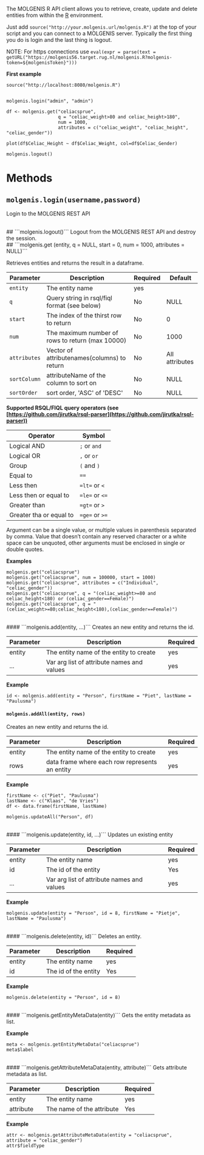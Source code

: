 The MOLGENIS R API client allows you to retrieve, create, update and delete entities from within the [R](http://r-project.org) environment.

Just add ```source("http://your.molgenis.url/molgenis.R")``` at the top of your script and you can connect to a MOLGENIS server. Typically the first thing you do is login and the last thing is logout.

NOTE: For https connections use ```eval(expr = parse(text = getURL("https://molgenis56.target.rug.nl/molgenis.R?molgenis-token=${molgenisToken}")))```  

**First example**

```
source("http://localhost:8080/molgenis.R")


molgenis.login("admin", "admin")

df <- molgenis.get("celiacsprue", 
                   q = "celiac_weight>80 and celiac_height>180",
                   num = 1000,
                   attributes = c("celiac_weight", "celiac_height", "celiac_gender"))
                   
plot(df$Celiac_Height ~ df$Celiac_Weight, col=df$Celiac_Gender)

molgenis.logout()
```

# Methods
## ```molgenis.login(username,password)```
Login to the MOLGENIS REST API

<br />
## ```molgenis.logout()```
Logout from the MOLGENIS REST API and destroy the session.

<br />
## ```molgenis.get (entity, q = NULL, start = 0, num = 1000, attributes = NULL)```

Retrieves entities and returns the result in a dataframe.

Parameter   | Description                                       | Required | Default
------------|---------------------------------------------------|----------|--------
`entity`    | The entity name                                   | yes      |
`q`         | Query string in rsql/fiql format (see below)      | No       | NULL
`start`	    | The index of the thirst row to return             | No       | 0
`num`       | The maximum number of rows to return (max 10000) | No       | 1000
`attributes`| Vector of attributenames(columns) to return       | No       | All attributes
`sortColumn`| attributeName of the column to sort on            | No       | NULL
`sortOrder` | sort order, 'ASC' of 'DESC'                       | No       | NULL


**Supported RSQL/FIQL query operators (see [https://github.com/jirutka/rsql-parser](https://github.com/jirutka/rsql-parser))**

Operator|Symbol
--------|------
Logical AND | `;` or `and`
Logical OR	| `,` or `or`
Group | `(` and `)`
Equal to | `==`
Less then | `=lt=` or `<`
Less then or equal to | `=le=` or `<=`
Greater than | `=gt=` or `>`
Greater tha or equal to | `=ge=` or `>=`

Argument can be a single value, or multiple values in parenthesis separated by comma. Value that doesn’t contain any reserved character or a white space can be unquoted, other arguments must be enclosed in single or double quotes.			
			
**Examples**

```
molgenis.get("celiacsprue")
molgenis.get("celiacsprue", num = 100000, start = 1000)
molgenis.get("celiacsprue", attributes = c("Individual", "celiac_gender"))
molgenis.get("celiacsprue", q = "(celiac_weight>=80 and celiac_height<180) or (celiac_gender==Female)")
molgenis.get("celiacsprue", q = "(celiac_weight>=80;celiac_height<180),(celiac_gender==Female)")

```

<br />
#### ```molgenis.add(entity, ...)```
Creates an new entity and returns the id.

Parameter|Description|Required
---------|-----------|--------
entity| The entity name of the entity to create|yes
...| Var arg list of attribute names and values|yes

**Example**

```
id <- molgenis.add(entity = "Person", firstName = "Piet", lastName = "Paulusma")
```

#### ```molgenis.addAll(entity, rows)```
Creates an new entity and returns the id.

Parameter|Description|Required
---------|-----------|--------
entity| The entity name of the entity to create|yes
rows| data frame where each row represents an entity|yes

**Example**

```
firstName <- c("Piet", "Paulusma")
lastName <- c("Klaas", "de Vries")
df <- data.frame(firstName, lastName)

molgenis.updateAll("Person", df)
```

<br />
#### ```molgenis.update(entity, id, ...)```
Updates un existing entity

Parameter|Description|Required
---------|-----------|--------
entity| The entity name|yes
id| The id of the entity|Yes
...| Var arg list of attribute names and values|yes

**Example**

```
molgenis.update(entity = "Person", id = 8, firstName = "Pietje", lastName = "Paulusma")
```

<br />
#### ```molgenis.delete(entity, id)```
Deletes an entity.

Parameter|Description|Required
---------|-----------|--------
entity| The entity name|yes
id| The id of the entity|Yes

**Example**

```
molgenis.delete(entity = "Person", id = 8)
```

<br />
#### ```molgenis.getEntityMetaData(entity)```
Gets the entity metadata as list.

**Example**

```
meta <- molgenis.getEntityMetaData("celiacsprue")
meta$label
```

<br />
#### ```molgenis.getAttributeMetaData(entity, attribute)```
Gets attribute metadata as list.

Parameter|Description|Required
---------|-----------|--------
entity| The entity name|yes
attribute| The name of the attribute|Yes

**Example**

```
attr <- molgenis.getAttributeMetaData(entity = "celiacsprue", attribute = "celiac_gender")
attr$fieldType
```